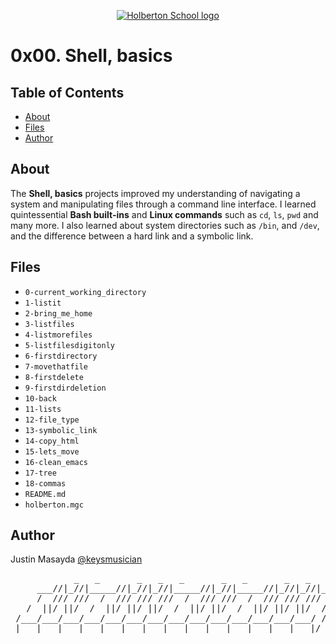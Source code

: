 <p align="center">
  <a href=#>
    <img src="https://user-images.githubusercontent.com/74752740/175812508-dc2482bf-bd5b-4c0a-b075-1bede95c488e.png" alt="Holberton School logo">
  </a>
</p>

# 0x00. Shell, basics

## Table of Contents
* [About](#about)
* [Files](#files)
* [Author](#author)

## About
The **Shell, basics** projects improved my understanding of navigating a system and manipulating files through a command line interface. I learned quintessential **Bash built-ins** and **Linux commands** such as `cd`, `ls`, `pwd` and many more. I also learned about system directories such as `/bin`, and `/dev`, and the difference between a hard link and a symbolic link.

## Files
* `0-current_working_directory`
* `1-listit`
* `2-bring_me_home`
* `3-listfiles`
* `4-listmorefiles`
* `5-listfilesdigitonly`
* `6-firstdirectory`
* `7-movethatfile`
* `8-firstdelete`
* `9-firstdirdeletion`
* `10-back`
* `11-lists`
* `12-file_type`
* `13-symbolic_link`
* `14-copy_html`
* `15-lets_move`
* `16-clean_emacs`
* `17-tree`
* `18-commas`
* `README.md`
* `holberton.mgc`

## Author
Justin Masayda [@keysmusician](https://github.com/keysmusician)
<pre align="center">
            _   _       _   _   _       _   _       _   _   _
     ___//|_//|_____//|_//|_//|_____//|_//|_____//|_//|_//|___
     /  /// ///  /  /// /// ///  /  /// ///  /  /// /// ///  / |
   /  ||/ ||/  /  ||/ ||/ ||/  /  ||/ ||/  /  ||/ ||/ ||/  / /
 /___/___/___/___/___/___/___/___/___/___/___/___/___/___/ /
|___|___|___|___|___|___|___|___|___|___|___|___|___|___|/
</pre>
<p><span style="font-family: 'Lucida Console'; line-height: 14px; font-size: 14px; display: inline-block;">&nbsp;</span></p>
